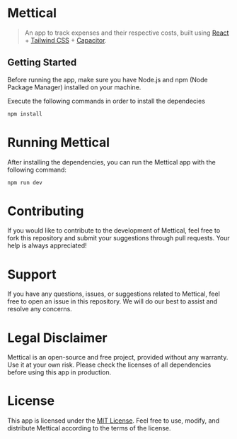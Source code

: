 # Mettical

> An app to track expenses and their respective costs, built using [React](https://react.dev/) + [Tailwind CSS](https://tailwindcss.com/) + [Capacitor](https://capacitorjs.com/solution/react).

## Getting Started

Before running the app, make sure you have Node.js and npm (Node Package Manager) installed on your machine.

Execute the following commands in order to install the dependecies

```bash
npm install
```

# Running Mettical

After installing the dependencies, you can run the Mettical app with the following command:

```bash
npm run dev
```

# Contributing

If you would like to contribute to the development of Mettical, feel free to fork this repository and submit your suggestions through pull requests. Your help is always appreciated!

# Support

If you have any questions, issues, or suggestions related to Mettical, feel free to open an issue in this repository. We will do our best to assist and resolve any concerns.

# Legal Disclaimer

Mettical is an open-source and free project, provided without any warranty. Use it at your own risk. Please check the licenses of all dependencies before using this app in production.

# License

This app is licensed under the [MIT License](https://opensource.org/license/mit/). Feel free to use, modify, and distribute Mettical according to the terms of the license.

